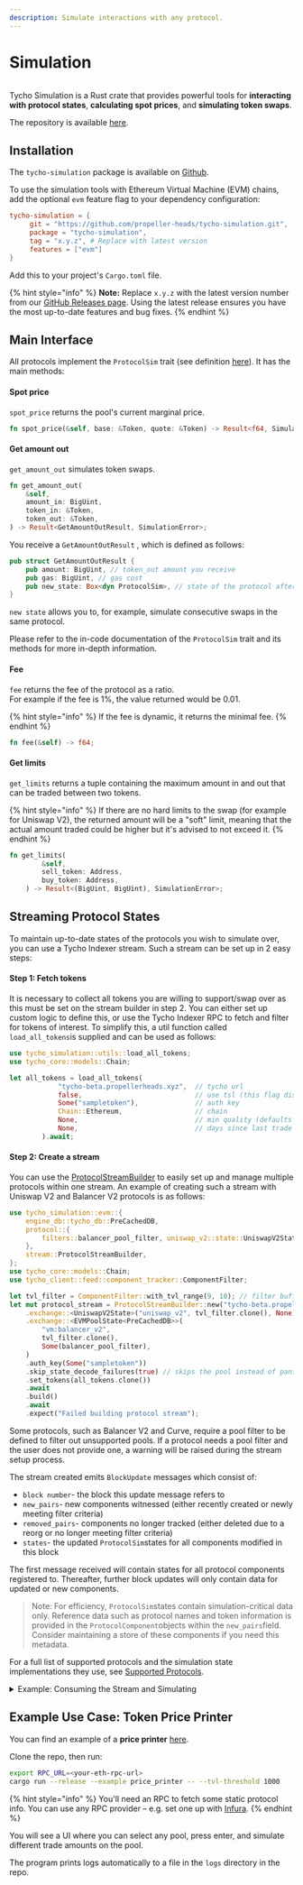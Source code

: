```yaml
---
description: Simulate interactions with any protocol.
---
```


# Simulation

<figure><img src="../.gitbook/assets/image (3).png" alt=""><figcaption></figcaption></figure>

Tycho Simulation is a Rust crate that provides powerful tools for **interacting with protocol states**, **calculating spot prices**, and **simulating token swaps**.

The repository is available [here](https://github.com/propeller-heads/tycho-simulation).&#x20;

## Installation

The `tycho-simulation` package is available on [Github](https://github.com/propeller-heads/tycho-simulation).&#x20;

To use the simulation tools with Ethereum Virtual Machine (EVM) chains, add the optional `evm` feature flag to your dependency configuration:

```toml
tycho-simulation = { 
     git = "https://github.com/propeller-heads/tycho-simulation.git",
     package = "tycho-simulation",
     tag = "x.y.z", # Replace with latest version
     features = ["evm"]
}

```

Add this to your project's `Cargo.toml` file.

{% hint style="info" %}
**Note:** Replace `x.y.z` with the latest version number from our [GitHub Releases page](https://github.com/propeller-heads/tycho-simulation/releases). Using the latest release ensures you have the most up-to-date features and bug fixes.
{% endhint %}

## Main Interface

All protocols implement the `ProtocolSim` trait (see definition [here](https://github.com/propeller-heads/tycho-simulation/blob/e588151d25a6d8070f7813b4ea8608329d221ab2/src/protocol/state.rs#L66)). It has the main methods:

#### Spot price

`spot_price` returns the pool's current marginal price.

```rust
fn spot_price(&self, base: &Token, quote: &Token) -> Result<f64, SimulationError>;
```

#### Get amount out

`get_amount_out` simulates token swaps.

```rust
fn get_amount_out(
    &self,
    amount_in: BigUint,
    token_in: &Token,
    token_out: &Token,
) -> Result<GetAmountOutResult, SimulationError>;
```

You receive a `GetAmountOutResult` , which is defined as follows:

```rust
pub struct GetAmountOutResult {
    pub amount: BigUint, // token_out amount you receive
    pub gas: BigUint, // gas cost
    pub new_state: Box<dyn ProtocolSim>, // state of the protocol after the swap
}
```

`new state` allows you to, for example, simulate consecutive swaps in the same protocol.

Please refer to the in-code documentation of the `ProtocolSim` trait and its methods for more in-depth information.

#### Fee

`fee` returns the fee of the protocol as a ratio.\
For example if the fee is 1%, the value returned would be 0.01.

{% hint style="info" %}
If the fee is dynamic, it returns the minimal fee.
{% endhint %}

```rust
fn fee(&self) -> f64;
```

#### Get limits

`get_limits` returns a tuple containing the maximum amount in and out that can be traded between two tokens.&#x20;

{% hint style="info" %}
If there are no hard limits to the swap (for example for Uniswap V2), the returned amount will be a "soft" limit, meaning that the actual amount traded could be higher but it's advised to not exceed it.
{% endhint %}

```rust
fn get_limits(
        &self,
        sell_token: Address,
        buy_token: Address,
    ) -> Result<(BigUint, BigUint), SimulationError>;
```

## Streaming Protocol States

To maintain up-to-date states of the protocols you wish to simulate over, you can use a Tycho Indexer stream. Such a stream can be set up in 2 easy steps:

#### Step 1: Fetch tokens

It is necessary to collect all tokens you are willing to support/swap over as this must be set on the stream builder in step 2. You can either set up custom logic to define this, or use the Tycho Indexer RPC to fetch and filter for tokens of interest. To simplify this, a util function called `load_all_tokens`is supplied and can be used as follows:

```rust
use tycho_simulation::utils::load_all_tokens;
use tycho_core::models::Chain;

let all_tokens = load_all_tokens(
            "tycho-beta.propellerheads.xyz",  // tycho url
            false,                            // use tsl (this flag disables tsl)
            Some("sampletoken"),              // auth key
            Chain::Ethereum,                  // chain
            None,                             // min quality (defaults to 100: ERC20-like tokens only) 
            None,                             // days since last trade (has chain specific defaults)
        ).await;
```

#### Step 2: Create a stream

You can use the [ProtocolStreamBuilder](https://github.com/propeller-heads/tycho-simulation/blob/main/src/evm/stream.rs#L55) to easily set up and manage multiple protocols within one stream. An example of creating such a stream with Uniswap V2 and Balancer V2 protocols is as follows:&#x20;

```rust
use tycho_simulation::evm::{
    engine_db::tycho_db::PreCachedDB,
    protocol::{
        filters::balancer_pool_filter, uniswap_v2::state::UniswapV2State, vm::state::EVMPoolState,
    },
    stream::ProtocolStreamBuilder,
};
use tycho_core::models::Chain;
use tycho_client::feed::component_tracker::ComponentFilter;

let tvl_filter = ComponentFilter::with_tvl_range(9, 10); // filter buffer of 9-10ETH
let mut protocol_stream = ProtocolStreamBuilder::new("tycho-beta.propellerheads.xyz", Chain::Ethereum)
    .exchange::<UniswapV2State>("uniswap_v2", tvl_filter.clone(), None)
    .exchange::<EVMPoolState<PreCachedDB>>(
        "vm:balancer_v2",
        tvl_filter.clone(),
        Some(balancer_pool_filter),
    )
    .auth_key(Some("sampletoken"))
    .skip_state_decode_failures(true) // skips the pool instead of panicking if it errors on decode
    .set_tokens(all_tokens.clone())
    .await
    .build()
    .await
    .expect("Failed building protocol stream");
```

Some protocols, such as Balancer V2 and Curve, require a pool filter to be defined to filter out unsupported pools. If a protocol needs a pool filter and the user does not provide one, a warning will be raised during the stream setup process.

The stream created emits `BlockUpdate` messages which consist of:

* `block number`- the block this update message refers to
* `new_pairs`- new components witnessed (either recently created or newly meeting filter criteria)
* `removed_pairs`- components no longer tracked (either deleted due to a reorg or no longer meeting filter criteria)
* `states`- the updated `ProtocolSim`states for all components modified in this block

The first message received will contain states for all protocol components registered to. Thereafter, further block updates will only contain data for updated or new components.

> Note: For efficiency, `ProtocolSim`states contain simulation-critical data only. Reference data such as protocol names and token information is provided in the `ProtocolComponent`objects within the `new_pairs`field. Consider maintaining a store of these components if you need this metadata.

For a full list of supported protocols and the simulation state implementations they use, see [Supported Protocols](supported-protocols.md).

<details>

<summary>Example: Consuming the Stream and Simulating</summary>

This simplified example shows how to process the stream created above and run simulations on the updated pools. Since the first message of the stream contains all pools, this means the first iteration of the loop will simulate on everything.

In this example we choose 2 tokens: a buy and a sell token, and simulate only on pools that contain those tokens.

<pre class="language-rust"><code class="lang-rust"> // SIMULATION PARAMS
 // Set sell and buy tokens to USDC and USDT respectively
 let sell_token = Token::new("0xa0b86991c6218b36c1d19d4a2e9eb0ce3606eb48", 6, "USDC", BigUint::from(10000u64));
 let buy_token = Token::new("0xdac17f958d2ee523a2206206994597c13d831ec7", 6, "USDT", BigUint::from(10000u64));
 let sell_amount = BigUint::from(1000000000u64); // 1000 USDC

// PERSIST DATA BETWEEN BLOCKS
// track all witnessed ProtocolComponents from the stream
let mut all_pools = HashMap::new();
// track all amount_outs for each pool simulated
let mut amount_out = HashMap::new()
<strong>
</strong><strong>// loop through stream messages
</strong><strong>while let Some(stream_message) = protocol_stream.next().await {
</strong>     let message = match stream_message {
        Ok(msg) => msg,
        Err(err) => {
            eprintln!("Error receiving message: {err}");
            break; // Exit loop on stream error
        }
    };
    
    // Store any new protocol components we haven't seen before
    for (id, comp) in message.new_pairs.iter() {
        all_pools
            .entry(id.clone())
            .or_insert_with(|| comp.clone());
    }
    
    // Simulate swaps on any updated pools that contain our token pair
    for (id, state) in message.states.iter() {
        if let Some(component) = all_pools.get(id) {
            // Skip if this pool doesn't contain both of our tokens
            let tokens = &#x26;component.tokens;
            if !tokens.contains(&#x26;sell_token) || !tokens.contains(&#x26;buy_token) {
                continue;
            }
            
            // Calculate the amount out for our swap
            match state.get_amount_out(sell_amount.clone(), &#x26;sell_token, &#x26;buy_token) {
                Ok(result) => {
                    amounts_out.insert(id.clone(), result.amount);
                },
                Err(err) => {
                    eprintln!("Error calculating amount out for pool {id}: {err}");
                }
            }
        }
    }
}
</code></pre>

</details>

## Example Use Case: Token Price Printer

You can find an example of a **price printer** [here](https://github.com/propeller-heads/tycho-simulation/tree/main/examples).

&#x20;Clone the repo, then run:

```bash
export RPC_URL=<your-eth-rpc-url>
cargo run --release --example price_printer -- --tvl-threshold 1000
```

{% hint style="info" %}
You'll need an RPC to fetch some static protocol info. You can use any RPC provider – e.g. set one up with [Infura](https://www.infura.io/).&#x20;
{% endhint %}

You will see a UI where you can select any pool, press enter, and simulate different trade amounts on the pool.

The program prints logs automatically to a file in the `logs` directory in the repo.

<figure><img src="../.gitbook/assets/CLIGIF2_compressed.gif" alt=""><figcaption></figcaption></figure>
